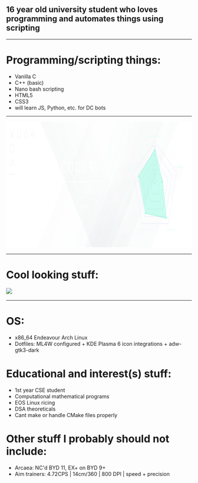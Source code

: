 ## 16 year old university student who loves programming and automates things using scripting
<hr>

# Programming/scripting things:
- Vanilla C
- C++ (basic)
- Nano bash scripting
- HTML5
- CSS3
- will learn JS, Python, etc. for DC bots

<hr>

 <img src="imgassets/prototype1.svg" width="1029" height="343"/>

<hr>

# Cool looking stuff:<br/>
![](https://github-readme-streak-stats.herokuapp.com/?user=Synthxyl704&theme=shadow_blue&hide_border=false)<br/>

<hr>

# OS:
- x86_64 Endeavour Arch Linux <br>
- Dotfiles: ML4W configured + KDE Plasma 6 icon integrations + adw-gtk3-dark

# Educational and interest(s) stuff:
- 1st year CSE student
- Computational mathematical programs
- EOS Linux ricing
- DSA theoreticals
- Cant make or handle CMake files properly

# Other stuff I probably should not include:
- Arcaea: NC'd BYD 11, EX+ on BYD 9+
- Aim trainers: 4.72CPS | 14cm/360 | 800 DPI | speed + precision
